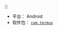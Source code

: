 
~~~ factor
👿
~~~

- 平台： Android
- 软件包： [`com.termux`](https://f-droid.org/zh_Hans/packages/com.termux) 

